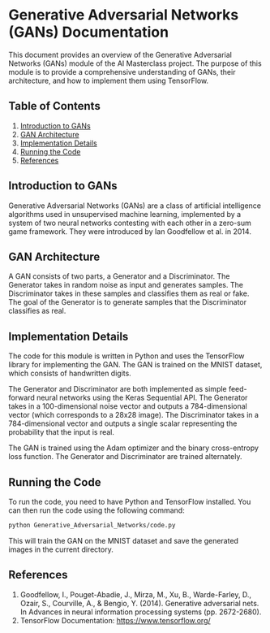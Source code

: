 # Generative Adversarial Networks (GANs) Documentation

This document provides an overview of the Generative Adversarial Networks (GANs) module of the AI Masterclass project. The purpose of this module is to provide a comprehensive understanding of GANs, their architecture, and how to implement them using TensorFlow.

## Table of Contents

1. [Introduction to GANs](#introduction)
2. [GAN Architecture](#architecture)
3. [Implementation Details](#implementation)
4. [Running the Code](#running)
5. [References](#references)

## Introduction to GANs <a name="introduction"></a>

Generative Adversarial Networks (GANs) are a class of artificial intelligence algorithms used in unsupervised machine learning, implemented by a system of two neural networks contesting with each other in a zero-sum game framework. They were introduced by Ian Goodfellow et al. in 2014.

## GAN Architecture <a name="architecture"></a>

A GAN consists of two parts, a Generator and a Discriminator. The Generator takes in random noise as input and generates samples. The Discriminator takes in these samples and classifies them as real or fake. The goal of the Generator is to generate samples that the Discriminator classifies as real.

## Implementation Details <a name="implementation"></a>

The code for this module is written in Python and uses the TensorFlow library for implementing the GAN. The GAN is trained on the MNIST dataset, which consists of handwritten digits.

The Generator and Discriminator are both implemented as simple feed-forward neural networks using the Keras Sequential API. The Generator takes in a 100-dimensional noise vector and outputs a 784-dimensional vector (which corresponds to a 28x28 image). The Discriminator takes in a 784-dimensional vector and outputs a single scalar representing the probability that the input is real.

The GAN is trained using the Adam optimizer and the binary cross-entropy loss function. The Generator and Discriminator are trained alternately.

## Running the Code <a name="running"></a>

To run the code, you need to have Python and TensorFlow installed. You can then run the code using the following command:

```bash
python Generative_Adversarial_Networks/code.py
```

This will train the GAN on the MNIST dataset and save the generated images in the current directory.

## References <a name="references"></a>

1. Goodfellow, I., Pouget-Abadie, J., Mirza, M., Xu, B., Warde-Farley, D., Ozair, S., Courville, A., & Bengio, Y. (2014). Generative adversarial nets. In Advances in neural information processing systems (pp. 2672-2680).
2. TensorFlow Documentation: https://www.tensorflow.org/
